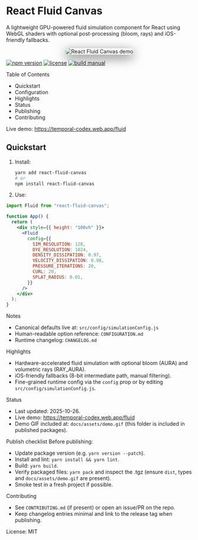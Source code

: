 # React Fluid Canvas

A lightweight GPU-powered fluid simulation component for React using WebGL shaders with optional post-processing (bloom, rays) and iOS-friendly fallbacks.

<p align="center">
  <img src="./docs/assets/demo.gif" alt="React Fluid Canvas demo" style="max-width:100%; height:auto; border-radius:8px; box-shadow:0 8px 30px rgba(0,0,0,0.6)" />
</p>

[![npm version](https://img.shields.io/npm/v/react-fluid-canvas.svg)](https://www.npmjs.com/package/react-fluid-canvas)
[![license](https://img.shields.io/badge/license-MIT-blue.svg)](LICENSE)
[![build manual](https://img.shields.io/badge/build-manual-yellow.svg)](#)

Table of Contents
- Quickstart
- Configuration
- Highlights
- Status
- Publishing
- Contributing

Live demo: https://temporal-codex.web.app/fluid

## Quickstart

1. Install:
   ```bash
   yarn add react-fluid-canvas
   # or
   npm install react-fluid-canvas
   ```

2. Use:
```jsx
import Fluid from "react-fluid-canvas";

function App() {
  return (
    <div style={{ height: "100vh" }}>
      <Fluid
        config={{
          SIM_RESOLUTION: 128,
          DYE_RESOLUTION: 1024,
          DENSITY_DISSIPATION: 0.97,
          VELOCITY_DISSIPATION: 0.98,
          PRESSURE_ITERATIONS: 20,
          CURL: 20,
          SPLAT_RADIUS: 0.01,
        }}
      />
    </div>
  );
}
```
Notes
- Canonical defaults live at: `src/config/simulationConfig.js`
- Human-readable option reference: `CONFIGURATION.md`
- Runtime changelog: `CHANGELOG.md`

Highlights
- Hardware-accelerated fluid simulation with optional bloom (AURA) and volumetric rays (RAY_AURA).
- iOS-friendly fallbacks (8-bit intermediate path, manual filtering).
- Fine-grained runtime config via the `config` prop or by editing `src/config/simulationConfig.js`.

Status
- Last updated: 2025-10-26.
- Live demo: https://temporal-codex.web.app/fluid
- Demo GIF included at: `docs/assets/demo.gif` (this folder is included in published packages).

Publish checklist
Before publishing:
- Update package version (e.g. `yarn version --patch`).
- Install and lint: `yarn install && yarn lint`.
- Build: `yarn build`.
- Verify packaged files: `yarn pack` and inspect the .tgz (ensure `dist`, types and `docs/assets/demo.gif` are present).
- Smoke test in a fresh project if possible.

Contributing
- See `CONTRIBUTING.md` (if present) or open an issue/PR on the repo.
- Keep changelog entries minimal and link to the release tag when publishing.

License: MIT
